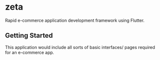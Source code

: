 # zeta

Rapid e-commerce application development framework using Flutter.

## Getting Started

This application would include all sorts of basic interfaces/ pages required for an e-commerce app.

